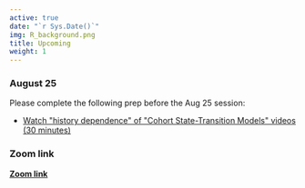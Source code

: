 ```yaml
---
active: true
date: "`r Sys.Date()`"
img: R_background.png
title: Upcoming
weight: 1
---
```


### August 25

Please complete the following prep before the Aug 25 session:

- [Watch "history dependence" of "Cohort State-Transition Models" videos (30 minutes)](https://cea-and-modeling-using-r-workshop.netlify.app/days/day3/videos_markov_ext/)

### Zoom link

[**Zoom link**](https://umn.zoom.us/j/99828978314?pwd=VjBSeXRYSzZtSG4xUHF6djdYSjhJQT09)




